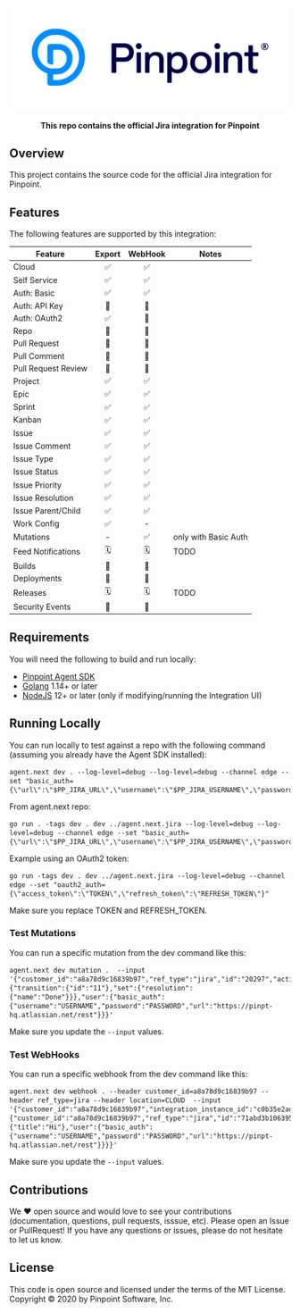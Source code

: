<div align="center">
	<img width="500" src=".github/logo.svg" alt="pinpt-logo">
</div>

<p align="center" color="#6a737d">
	<strong>This repo contains the official Jira integration for Pinpoint</strong>
</p>


## Overview

This project contains the source code for the official Jira integration for Pinpoint.

## Features

The following features are supported by this integration:

| Feature             | Export | WebHook | Notes                         |
|---------------------|:------:|:-------:|-------------------------------|
| Cloud               |   ✅   |    ✅   |                              |
| Self Service        |   ✅   |    ✅   |                              |
| Auth: Basic         |   ✅   |    ✅   |                              |
| Auth: API Key       |   🛑   |    🛑   |                              |
| Auth: OAuth2        |   ✅   |    🛑   |                              |
| Repo                |   🛑   |    🛑   |                              |
| Pull Request        |   🛑   |    🛑   |                              |
| Pull Comment        |   🛑   |    🛑   |                              |
| Pull Request Review |   🛑   |    🛑   |                              |
| Project             |   ✅   |    ✅   |                              |
| Epic                |   ✅   |    ✅   |                              |
| Sprint              |   ✅   |    ✅   |                              |
| Kanban              |   ✅   |    ✅   |                              |
| Issue               |   ✅   |    ✅   |                              |
| Issue Comment       |   ✅   |    ✅   |                              |
| Issue Type          |   ✅   |    ✅   |                              |
| Issue Status        |   ✅   |    ✅   |                              |
| Issue Priority      |   ✅   |    ✅   |                              |
| Issue Resolution    |   ✅   |    ✅   |                              |
| Issue Parent/Child  |   ✅   |    ✅   |                              |
| Work Config         |   ✅   |    -    |                              |
| Mutations           |   -    |    ✅   | only with Basic Auth         |
| Feed Notifications  |   🗓   |    🗓   | TODO                         |
| Builds              |   🛑   |    🛑   |                              |
| Deployments         |   🛑   |    🛑   |                              |
| Releases            |   🗓   |    🗓   | TODO                         |
| Security Events     |   🛑   |    🛑   |                              |

## Requirements

You will need the following to build and run locally:

- [Pinpoint Agent SDK](https://github.com/pinpt/agent)
- [Golang](https://golang.org) 1.14+ or later
- [NodeJS](https://nodejs.org) 12+ or later (only if modifying/running the Integration UI)

## Running Locally

You can run locally to test against a repo with the following command (assuming you already have the Agent SDK installed):

```
agent.next dev . --log-level=debug --log-level=debug --channel edge --set "basic_auth={\"url\":\"$PP_JIRA_URL\",\"username\":\"$PP_JIRA_USERNAME\",\"password\":\"$PP_JIRA_PASSWORD\"}"
```

From agent.next repo:

```
go run . -tags dev . dev ../agent.next.jira --log-level=debug --log-level=debug --channel edge --set "basic_auth={\"url\":\"$PP_JIRA_URL\",\"username\":\"$PP_JIRA_USERNAME\",\"password\":\"$PP_JIRA_PASSWORD\"}"
```

Example using an OAuth2 token:

```
go run -tags dev . dev ../agent.next.jira --log-level=debug --channel edge --set "oauth2_auth={\"access_token\":\"TOKEN\",\"refresh_token\":\"REFRESH_TOKEN\"}"
```

Make sure you replace TOKEN and REFRESH_TOKEN.

### Test Mutations

You can run a specific mutation from the dev command like this:

```
agent.next dev mutation .  --input '{"customer_id":"a8a78d9c16839b97","ref_type":"jira","id":"20297","action":"update","model":"work.Issue","payload":{"transition":{"id":"11"},"set":{"resolution":{"name":"Done"}}},"user":{"basic_auth":{"username":"USERNAME","password":"PASSWORD","url":"https://pinpt-hq.atlassian.net/rest"}}}'
```

Make sure you update the `--input` values.

### Test WebHooks

You can run a specific webhook from the dev command like this:

```
agent.next dev webhook . --header customer_id=a8a78d9c16839b97 --header ref_type=jira --header location=CLOUD  --input '{"customer_id":"a8a78d9c16839b97","integration_instance_id":"c0b35e2adea4fd37","id":"1234","payload":{"customer_id":"a8a78d9c16839b97","ref_type":"jira","id":"71abd3b10639575c","action":"update","model":"work.Issue","payload":{"title":"Hi"},"user":{"basic_auth":{"username":"USERNAME","password":"PASSWORD","url":"https://pinpt-hq.atlassian.net/rest"}}}}'
```

Make sure you update the `--input` values.


## Contributions

We ♥️ open source and would love to see your contributions (documentation, questions, pull requests, isssue, etc). Please open an Issue or PullRequest!  If you have any questions or issues, please do not hesitate to let us know.

## License

This code is open source and licensed under the terms of the MIT License. Copyright &copy; 2020 by Pinpoint Software, Inc.
